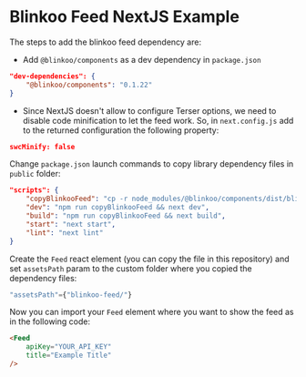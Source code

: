 # Blinkoo Feed NextJS Example

The steps to add the blinkoo feed dependency are:

- Add `@blinkoo/components` as a dev dependency in `package.json`
```json
"dev-dependencies": {
    "@blinkoo/components": "0.1.22"
}
```
- Since NextJS doesn't allow to configure Terser options, we need to disable code minification to let the feed work. So, in `next.config.js` add to the returned configuration the following property:
```json
swcMinify: false
```
Change `package.json` launch commands to copy library dependency files in `public` folder:
```json
"scripts": {
    "copyBlinkooFeed": "cp -r node_modules/@blinkoo/components/dist/blinkoo-feed public",
    "dev": "npm run copyBlinkooFeed && next dev",
    "build": "npm run copyBlinkooFeed && next build",
    "start": "next start",
    "lint": "next lint"
}
```
Create the `Feed` react element (you can copy the file in this repository) and set `assetsPath` param to the custom folder where you copied the dependency files:
```ts
"assetsPath"={"blinkoo-feed/"}
```

Now you can import your `Feed` element where you want to show the feed as in the following code:

```html
<Feed
    apiKey="YOUR_API_KEY"
    title="Example Title"
/>
```
